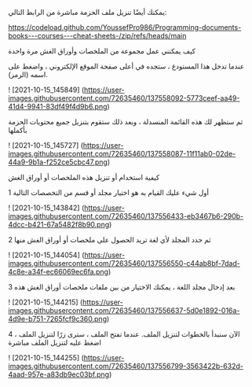 يمكنك أيضًا تنزيل ملف الحزمة مباشرة من الرابط التالي:

https://codeload.github.com/YoussefPro986/Programming-documents-books---courses---cheat-sheets-/zip/refs/heads/main

كيف يمكنني عمل مجموعة من الملخصات وأوراق الغش مرة واحدة

عندما تدخل هذا المستودع ، ستجده في أعلى صفحة الموقع الإلكتروني ، واضغط على اسمه (الرمز).

! [2021-10-15_145849] (https://user-images.githubusercontent.com/72635460/137558092-5773ceef-aa49-41d4-9941-83df49f4d9b6.png)

ثم ستظهر لك هذه القائمة المنسدلة ، وبعد ذلك ستقوم بتنزيل جميع محتويات الحزمة بأكملها

! [2021-10-15_145727] (https://user-images.githubusercontent.com/72635460/137558087-11f11ab0-02de-44a9-9b1a-f252ce5cbc47.png)

كيفية استخدام أو تنزيل هذه الملخصات أو أوراق الغش

1 أول شيء عليك القيام به هو اختيار مجلد أو قسم من التخصصات التالية

! [2021-10-15_143842] (https://user-images.githubusercontent.com/72635460/137556433-eb3467b6-290b-4dcc-b421-67a5482f8b90.png)

2 ثم حدد المجلد لأي لغة تريد الحصول على ملخصات أو أوراق الغش منها

! [2021-10-15_144054] (https://user-images.githubusercontent.com/72635460/137556550-c44ab8bf-7dad-4c8e-a34f-ec66069ec6fa.png)

3 بعد إدخال مجلد اللغة ، يمكنك الاختيار من بين ملفات ملخصات أوراق الغش هذه

! [2021-10-15_144215] (https://user-images.githubusercontent.com/72635460/137556637-5d0e1892-016a-4d9e-b751-7265fcf9c360.png)

4 الآن سنبدأ بالخطوات لتنزيل الملف. عندما تفتح الملف ، سترى زرًا لتنزيل الملف ، اضغط عليه لتنزيل الملف مباشرة

! [2021-10-15_144255] (https://user-images.githubusercontent.com/72635460/137556799-3563422b-632d-4aad-957e-a83db9ec03bf.png)
